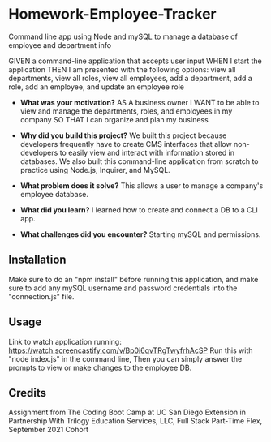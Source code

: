 # Homework-Employee-Tracker
Command line app using Node and mySQL to manage a database of employee and department info

GIVEN a command-line application that accepts user input
WHEN I start the application
THEN I am presented with the following options: view all departments, view all roles, view all employees, add a department, add a role, add an employee, and update an employee role

  
- **What was your motivation?**
AS A business owner
I WANT to be able to view and manage the departments, roles, and employees in my company
SO THAT I can organize and plan my business
  
- **Why did you build this project?**
We built this project because developers frequently have to create CMS interfaces that allow non-developers to easily view and interact with information stored in databases. We also built this command-line application from scratch to practice using Node.js, Inquirer, and MySQL.

- **What problem does it solve?**
This allows a user to manage a company's employee database.

- **What did you learn?**
I learned how to create and connect a DB to a CLI app.

- **What challenges did you encounter?**
Starting mySQL and permissions.
  
 ## Installation 
 Make sure to do an "npm install" before running this application, and make sure to add any mySQL username and password credentials into the "connection.js" file.
 
 ## Usage
 Link to watch application running: https://watch.screencastify.com/v/Bp0i6qvTRgTwyfrhAcSP
 Run this with  "node index.js" in the command line, Then you can simply answer the prompts to view or make changes to the employee DB.

## Credits  
Assignment from The Coding Boot Camp at UC San Diego Extension in Partnership With Trilogy Education Services, LLC, Full Stack Part-Time Flex, September 2021 Cohort

